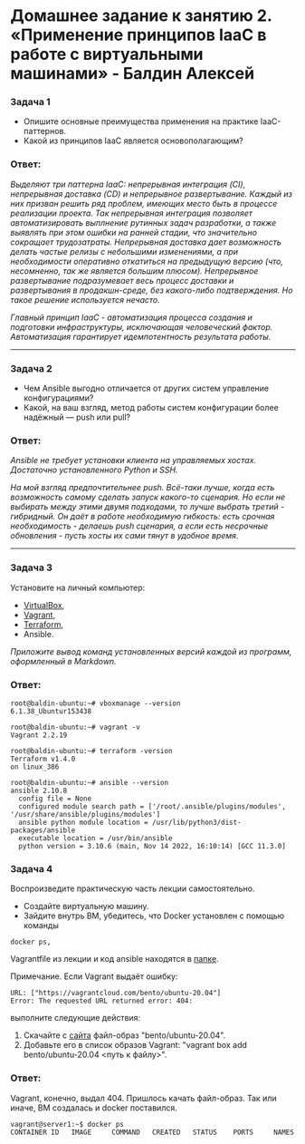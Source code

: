 # Домашнее задание к занятию 2. «Применение принципов IaaC в работе с виртуальными машинами» - Балдин Алексей

### Задача 1

- Опишите основные преимущества применения на практике IaaC-паттернов.
- Какой из принципов IaaC является основополагающим?

### Ответ:

*Выделяют три паттерна IaaC: непрерывная интеграция (CI), непрерывная доставка (CD) и непрерывное развертывание. Каждый из них призван решить ряд проблем, имеющих место быть в процессе реализации проекта. Так непрерывная интеграция позволяет автоматизировать выплнение рутинных задач разработки, а также выявлять при этом ошибки на ранней стадии, что значительно сокращает трудозатраты. Непрерывная доставка дает возможность делать частые релизы с небольшими изменениями, а при необходимости оперативно откатиться на предыдущую версию (что, несомненно, так же является большим плюсом). Непрерывное развертывание подразумевает весь процесс доставки и развертывания в продакшн-среде, без какого-либо подтверждения. Но такое решение используется нечасто.*

*Главный принцип IaaC - автоматизация процесса создания и подготовки инфраструктуры, исключающая человеческий фактор. Автоматизация гарантирует идемпотентность результата работы.*
___

### Задача 2

- Чем Ansible выгодно отличается от других систем управление конфигурациями?
- Какой, на ваш взгляд, метод работы систем конфигурации более надёжный — push или pull?

### Ответ:

*Ansible не требует установки клиента на управляемых хостах. Достаточно установленного Python и SSH.*

*На мой взгляд предпочтительнее push. Всё-таки лучше, когда есть возможность самому сделать запуск какого-то сценария. Но если не выбирать между этими двумя подходами, то лучше выбрать третий - гибридный. Он даёт в работе необходимую гибкость: есть срочная необходимость - делаешь push сценария, а если есть несрочные обновления - пусть хосты их сами тянут в удобное время.*
___

### Задача 3

Установите на личный компьютер:

- [VirtualBox](https://www.virtualbox.org/),
- [Vagrant](https://github.com/netology-code/devops-materials),
- [Terraform](https://github.com/netology-code/devops-materials/blob/master/README.md),
- Ansible.

*Приложите вывод команд установленных версий каждой из программ, оформленный в Markdown.*

### Ответ:

```console
root@baldin-ubuntu:~# vboxmanage --version
6.1.38_Ubuntur153438
```

```console
root@baldin-ubuntu:~# vagrant -v
Vagrant 2.2.19
```

```console
root@baldin-ubuntu:~# terraform -version
Terraform v1.4.0
on linux_386
```

```console
root@baldin-ubuntu:~# ansible --version
ansible 2.10.8
  config file = None
  configured module search path = ['/root/.ansible/plugins/modules', '/usr/share/ansible/plugins/modules']
  ansible python module location = /usr/lib/python3/dist-packages/ansible
  executable location = /usr/bin/ansible
  python version = 3.10.6 (main, Nov 14 2022, 16:10:14) [GCC 11.3.0]
```

### Задача 4 

Воспроизведите практическую часть лекции самостоятельно.

- Создайте виртуальную машину.
- Зайдите внутрь ВМ, убедитесь, что Docker установлен с помощью команды
```
docker ps,
```
Vagrantfile из лекции и код ansible находятся в [папке](https://github.com/netology-code/virt-homeworks/tree/virt-11/05-virt-02-iaac/src).

Примечание. Если Vagrant выдаёт ошибку:
```
URL: ["https://vagrantcloud.com/bento/ubuntu-20.04"]     
Error: The requested URL returned error: 404:
```

выполните следующие действия:

1. Скачайте с [сайта](https://app.vagrantup.com/bento/boxes/ubuntu-20.04) файл-образ "bento/ubuntu-20.04".
2. Добавьте его в список образов Vagrant: "vagrant box add bento/ubuntu-20.04 <путь к файлу>".

### Ответ:

Vagrant, конечно, выдал 404. Пришлось качать файл-образ. Так или иначе, ВМ создалась и docker поставился. 

```console
vagrant@server1:~$ docker ps
CONTAINER ID   IMAGE     COMMAND   CREATED   STATUS    PORTS     NAMES
```
